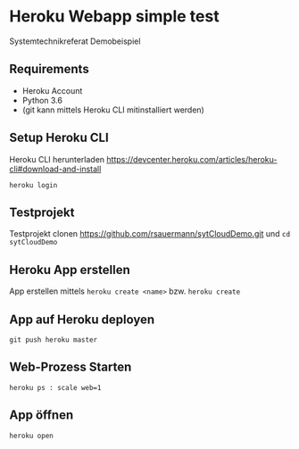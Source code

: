 # Heroku Webapp simple test #
Systemtechnikreferat Demobeispiel

## Requirements ##
* Heroku Account
* Python 3.6
* (git kann mittels Heroku CLI mitinstalliert werden)

## Setup Heroku CLI ##
Heroku CLI herunterladen <https://devcenter.heroku.com/articles/heroku-cli#download-and-install>

`heroku login`

## Testprojekt ##
Testprojekt clonen <https://github.com/rsauermann/sytCloudDemo.git> und `cd sytCloudDemo`

## Heroku App erstellen ##
App erstellen mittels
`heroku create <name>` bzw.
`heroku create`

## App auf Heroku deployen ##
`git push heroku master`

## Web-Prozess Starten ##
`heroku ps : scale web=1`

## App öffnen ##
`heroku open`
